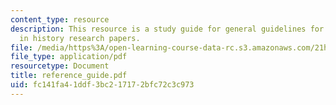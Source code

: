 ```yaml
---
content_type: resource
description: This resource is a study guide for general guidelines for references
  in history research papers.
file: /media/https%3A/open-learning-course-data-rc.s3.amazonaws.com/21h-105-american-classics-spring-2006/fc141fa41ddf3bc217172bfc72c3c973_reference_guide.pdf
file_type: application/pdf
resourcetype: Document
title: reference_guide.pdf
uid: fc141fa4-1ddf-3bc2-1717-2bfc72c3c973
---
```

